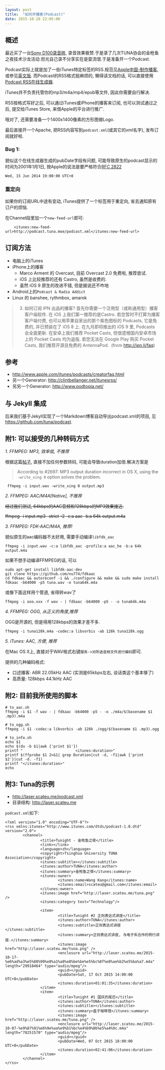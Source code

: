 ```yaml
---
layout: post
title:  "如何开播客(Podcast)"
date: 2015-10-28 22:05:00
---
```


## 概述

最近买了一台[Sony D100录音砖](http://item.jd.com/988958.html), 录音效果极赞.于是录了几次TUNA协会的金枪鱼之夜技术沙龙活动.但光自己录不分享实在是耍流氓.于是准备开一个Podcast.

Podcast实际上就是加了一些iTunes特定标签的RSS.规范见[Apple中国-制作播客](http://www.apple.com/cn/itunes/podcasts/specs.html), 或参见[英文版](http://www.apple.com/itunes/podcasts/specs.html).
而Podcast的RSS格式挺麻烦的, 懒得读文档的话, 可以直接使用[Podcast RSS在线生成器](http://codepen.io/jon-walstedt/pen/jsIup).

iTunes并不负责托管你的mp3/m4a/mp4/epub等文件, 因此你需要自行解决.

RSS按格式写好之后, 可以通过iTunes或iPhone的播客来订阅, 也可以测试通过之后, 提交给iTunes Store, 来借Apple的平台进行推广.


哦对了, 还需要准备一个1400x1400像素的方形图做Logo.

最后直接开一个Apache, 把RSS内容写到`podcast.xml`(或其它的xml名字), 发布订阅就好啦.


### Bug 1:

貌似这个在线生成器生成的pubDate字段有问题, 可能导致原生的podcast显示的时间为2001年1月1日, 按Apple的说法是要严格符合[RFC 2822](http://www.faqs.org/rfcs/rfc2822.html)

    Wed, 15 Jun 2014 19:00:00 UTC+8

### 重定向

如果你的订阅URL中途有变动, iTunes提供了一个标签用于重定向, 省去通知原有订户的烦恼. 

在Channel段里加一个`new-feed-url`即可:

        <itunes:new-feed-url>http://podcast.tuna.moe/podcast.xml</itunes:new-feed-url>

## 订阅方法

 - 电脑上的iTunes
 - iPhone上的播客
   - Marco Arment 的 Overcast, 目前 Overcast 2.0 免费啦, 推荐尝试.
   - iOS 上比较推荐的还有 Castro, 虽然是收费的. 
   - 虽然 iOS 9 原生的改进不错, 但是据说还不咋地
 - Android上的`Podcast & Radio Addict`
 - Linux 的 banshee, rythmbox, amarok



> 3. 如何订阅 IPN 出品的播客? 
> 首先你需要一个泛用型（或称通用型）播客客户端软件. 在 iOS 上我们第一推荐的是Castro. 若您暂时不打算为播客客户端付费, 也可以用苹果自家出的那个紫色图标的 Podcasts, 它是免费的, 并已预装在了 iOS 8 上. 在九月即将推出的 iOS 9 里, Podcasts 会全面更新. 
> 在安卓上我们推荐 Pocket Casts, 但很遗憾国内安卓市场上的 Pocket Casts 均为盗版. 若您无法在 Google Play 购买 Pocket Casts, 我们推荐开源且免费的 AntennaPod. ​
(from <http://ipn.li/faq>)



## 参考

 - <http://www.apple.com/itunes/podcasts/creatorfaq.html>
 - 另一个Generator: <http://clintbellanger.net/itunesrss/>
 - 另另一个Generator: <http://www.podtopia.net/>


## 与 Jekyll 集成 

后来我们基于Jekyll实现了一个Markdown博客自动导出podcast.xml的项目, 见<https://github.com/tuna/podcast>. 



## 附1: 可以接受的几种转码方式

*1. FFMPEG: MP3, 效率低, 不推荐*

根据这篇[帖子](http://superuser.com/questions/607703/wrong-audio-duration-with-ffmpeg), 直接不加任何参数转码, 可能会导致duration加倍.解决方案是

> According to #2697: MP3 output duration incorrect in OS X, using the `-write_xing 0` option solves the problem.

     ffmpeg -i input.wav -write_xing 0 output.mp3

*2. FFMPEG: AAC/M4A[Native], 不推荐*

<del>经过我们测试, 64kbps的AAC音频和128kbps的MP3效果接近.</del>

<del>    ffmpeg -i input.mp3 -strict -2 -c:a aac -b:a 64k output.m4a </del>


*3. FFMPEG: FDK-AAC/M4A, 推荐!*

貌似原生的aac编码器不太好用, 需要手动编译`libfdk_aac`

    ffmpeg -i input.wav -c:a libfdk_aac -profile:a aac_he -b:a 64k output.m4a

如果不想手动编译FFMPEG的话, 可以

    sudo apt-get install libfdk-aac-dev
    git clone https://github.com/nu774/fdkaac
    cd fdkaac && autoreconf -i && ./configure && make && sudo make install
    fdkaac -b64000 -p5 tuna.wav -o tuna64k.m4a

或像下面这样用个管道, 省得转wav了

    ffmpeg -i ooo.xxx -f wav - | fdkaac -b64000 -p5 - -o tuna64k.m4a


*4. FFMPEG: OGG, 从正义的角度,推荐*

OGG是开源的, 但是得用128kbps的效果才差不多.

    ffmpeg -i tuna128k.m4a -codec:a libvorbis -ab 128k tuna128k.ogg


*5. iTunes: AAC, 方便, 推荐*

在Mac OS X上, 直接对于WAV格式右键`服务->对所选音频文件进行编码`即可.

提供的几种编码格式:

 - 口述播客: ABR 22.05kHz AAC (实测是65kbps左右, 谈话类这个基本够了)
 - 高质量: 128kbps 44.1kHz AAC


## 附2: 目前我所使用的脚本 

    # to_aac.sh 
    ffmpeg -i $1 -f wav - | fdkaac -b64000 -p5 - -o ./m4a/$(basename $1 .mp3).m4a

    # to_ogg.sh 
    ffmpeg -i $1 -codec:a libvorbis -ab 128k ./ogg/$(basename $1 .mp3).ogg

    # to_info.sh 
    echo $1
    echo $(du -b $1|awk {'print $1'})
    printf "                        <itunes:duration>"
    printf $(ffprobe $1 2>&1| grep Duration|cut -d, -f1|awk {'print $2'}|cut -d. -f1)
    printf "</itunes:duration>"
    echo 


## 附3: Tuna的示例 

 - <http://laser.scateu.me/podcast.xml>
 - 目录结构: <http://laser.scateu.me>

`podcast.xml`如下:

    <?xml version="1.0" encoding="UTF-8"?>
    <rss xmlns:itunes="http://www.itunes.com/dtds/podcast-1.0.dtd" version="2.0">
            <channel>
                    <title>Tunight - 金枪鱼之夜</title>
                    <link></link>
                    <language>zh</language>
                    <copyright>Tsinghua University TUNA Association</copyright>
                    <itunes:subtitle></itunes:subtitle>
                    <itunes:author>TUNA</itunes:author>
                    <itunes:summary>金枪鱼之夜</itunes:summary>  
                    <itunes:owner>
                            <itunes:name>Wang Kang</itunes:name>
                            <itunes:email>scateu@gmail.com</itunes:email>
                    </itunes:owner>
                    <itunes:image href="http://laser.scateu.me/tuna.png" />
                    <itunes:category text="Technology"/>
    
                    <item>
                            <title>Tunight #2 正则表达式讲座</title>
                            <itunes:author>TUNA</itunes:author>
                            <itunes:subtitle>正则表达式讲座</itunes:subtitle>
                            <itunes:summary>正则表达式讲座, 与电子系合作的例行讲座.</itunes:summary>
                            <itunes:image href="http://laser.scateu.me/tuna.png" />
                            <enclosure url="http://laser.scateu.me/2015-10-17-%e6%ad%a3%e5%88%99%e8%a1%a8%e8%be%be%e5%bc%8f%e8%ae%b2%e5%ba%a7.m4a" length="29918464" type="audio/mpeg"/>
                            <guid></guid>
                            <pubDate>Sat, 17 Oct 2015 14:00:00 UTC+8</pubDate>
                            <itunes:duration>01:01:35</itunes:duration>
                    </item>
                    <item>
                            <title>Tunight #1 国庆的尾巴</title>
                            <itunes:author>TUNA</itunes:author>
                            <itunes:subtitle></itunes:subtitle>
                            <itunes:summary>盒子咖啡馆</itunes:summary>
                            <itunes:image href="http://laser.scateu.me/tuna.png" />
                            <enclosure url="http://laser.scateu.me/2015-10-07-%e9%87%91%e6%9e%aa%e9%b1%bc%e4%b9%8b%e5%a4%9c.m4a" length="78251570" type="audio/mpeg"/>
                            <guid></guid>
                            <pubDate>Wed, 07 Oct 2015 18:00:00 UTC+8</pubDate>
                            <itunes:duration>02:41:06</itunes:duration>
                    </item>
            </channel>
    </rss>
